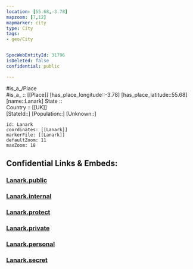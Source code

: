 ```yaml
---
location: [55.68,-3.78] 
mapzoom: [7,12] 
mapmarker: city 
type: City
tags:
- geo/City


SpocWebEntityId: 31796
isDeleted: false
confidential: public

---
```

#is_a_/Place  
#is_a_ :: [[Place]] 
[has_place_longitude::-3.78] 
[has_place_latitude::55.68] 
[name::Lanark] 
State ::  
Country :: [[UK]]  
[StateId::] 
[Population::] 
[Unknown::] 


```leaflet
id: Lanark
coordinates: [[Lanark]] 
markerFile: [[Lanark]] 
defaultZoom: 11 
maxZoom: 18
```


## Confidential Links & Embeds: 

### [Lanark.public](/_public/\Earth\Continent\Europe\Europe~North\UK\ScotlandLanark.public.md) 

### [Lanark.internal](/_internal/\Earth\Continent\Europe\Europe~North\UK\ScotlandLanark.internal.md) 

### [Lanark.protect](/_protect/\Earth\Continent\Europe\Europe~North\UK\ScotlandLanark.protect.md) 

### [Lanark.private](/_private/\Earth\Continent\Europe\Europe~North\UK\ScotlandLanark.private.md) 

### [Lanark.personal](/_personal/\Earth\Continent\Europe\Europe~North\UK\ScotlandLanark.personal.md) 

### [Lanark.secret](/_secret/\Earth\Continent\Europe\Europe~North\UK\ScotlandLanark.secret.md)

